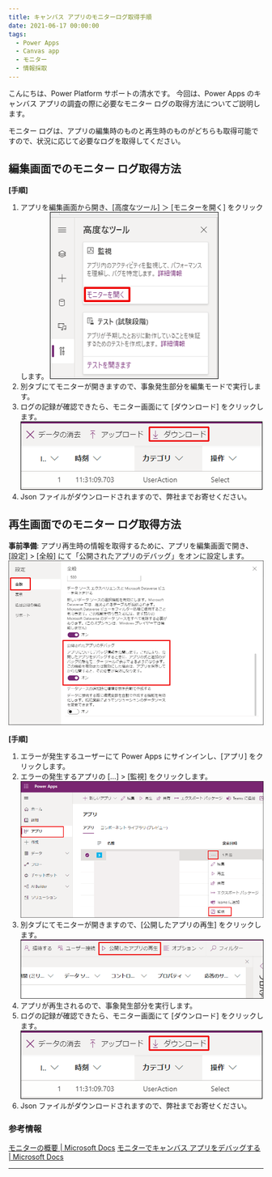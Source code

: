 ```yaml
---
title: キャンバス アプリのモニターログ取得手順
date: 2021-06-17 00:00:00
tags:
  - Power Apps
  - Canvas app
  - モニター
  - 情報採取
---
```


こんにちは、Power Platform サポートの清水です。
今回は、Power Apps のキャンバス アプリの調査の際に必要なモニター ログの取得方法についてご説明します。
<!-- more -->

モニター ログは、アプリの編集時のものと再生時のものがどちらも取得可能ですので、状況に応じて必要なログを取得してください。

## 編集画面でのモニター ログ取得方法

**[手順]**

1. アプリを編集画面から開き、[高度なツール] ＞ [モニターを開く] をクリックします。
![](./Canvas-app-monitor/img01.png)
2. 別タブにてモニターが開きますので、事象発生部分を編集モードで実行します。
3. ログの記録が確認できたら、モニター画面にて [ダウンロード] をクリックします。
![](./Canvas-app-monitor/img02.png)
4. Json ファイルがダウンロードされますので、弊社までお寄せください。

## 再生画面でのモニター ログ取得方法

**事前準備**: アプリ再生時の情報を取得するために、アプリを編集画面で開き、  
[設定] > [全般] にて「公開されたアプリのデバッグ」をオンに設定します。
![](./Canvas-app-monitor/img03.png)

**[手順]**

1. エラーが発生するユーザーにて Power Apps にサインインし、[アプリ] をクリックします。
2. エラーの発生するアプリの […] > [監視] をクリックします。
![](./Canvas-app-monitor/img04.png)
3. 別タブにてモニターが開きますので、[公開したアプリの再生] をクリックします。
![](./Canvas-app-monitor/img05.png)
4. アプリが再生されるので、事象発生部分を実行します。
5. ログの記録が確認できたら、モニター画面にて [ダウンロード] をクリックします。
![](./Canvas-app-monitor/img02.png)
6. Json ファイルがダウンロードされますので、弊社までお寄せください。

### 参考情報

[モニターの概要 | Microsoft Docs](https://learn.microsoft.com/ja-jp/power-apps/maker/monitor-overview)
[モニターでキャンバス アプリをデバッグする | Microsoft Docs](https://learn.microsoft.com/ja-jp/power-apps/maker/monitor-canvasapps)

---
